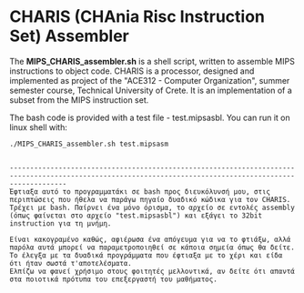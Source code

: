 # CHARIS (**CHA**nia **R**isc **I**nstruction **S**et) Assembler

The **MIPS_CHARIS_assembler.sh** is a shell script, written to assemble MIPS instructions to object code. CHARIS is a processor, designed and implemented as project of the "ACE312 - Computer Organization", summer semester course, Technical University of Crete. It is an implementation of a subset from the MIPS instruction set.


The bash code is provided with a test file - test.mipsasbl. You can run it on linux shell with:
``` 
./MIPS_CHARIS_assembler.sh test.mipsasm


----------------------------------------------------------------------------------------------------------------------------------------------------------
Έφτιαξα αυτό το προγραμματάκι σε bash προς διευκόλυνσή μου, στις περιπτώσεις που ήθελα να παράγω πηγαίο δυαδικό κώδικα για τον CHARIS.
Τρέχει με bash. Παίρνει ένα μόνο όρισμα, το αρχείο σε εντολές assembly (όπως φαίνεται στο αρχείο "test.mipsasbl") και εξάγει το 32bit instruction για τη μνήμη.

Είναι κακογραμένο καθώς, αφιέρωσα ένα απόγευμα για να το φτιάξω, αλλά παρόλα αυτά μπορεί να παραμετροποιηθεί σε κάποια σημεία όπως θα δείτε.
Το έλεγξα με τα δυαδικά προγράμματα που έφτιαξα με το χέρι και είδα ότι ήταν σωστά τ'αποτελέσματα.
Ελπίζω να φανεί χρήσιμο στους φοιτητές μελλοντικά, αν δείτε ότι απαντά στα ποιοτικά πρότυπα του επεξεργαστή του μαθήματος.
